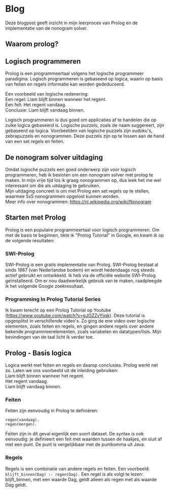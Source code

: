 # Blog
Deze blogpost geeft inzicht in mijn leerproces van Prolog en de implementatie van de nonogram solver.

## Waarom prolog?

## Logisch programmeren
Prolog is een programmeertaal volgens het logische programmeer paradigma.
Logisch programmeren is gebaseerd op logica, waarin op basis van feiten en regels informatie kan worden gededuceerd. 

Een voorbeeld van logische redenering:  
Een regel: Liam blijft binnen wanneer het regent.  
Een feit: Het regent vandaag.  
Conclusie: Liam blijft vandaag binnen.  

Logisch programmeren is dus goed om applicaties af te handelen die op zulke logica gebaseerd is. Logische puzzels, zoals de naam suggereert,
zijn gebaseerd op logica. Voorbeelden van logische puzzels zijn sudoku's, zebrapuzzels en nonogrammen. Deze puzzels zijn op te lossen aan de hand
van een set regels en feiten.

## De nonogram solver uitdaging
Omdat logische puzzels een goed onderwerp zijn voor logisch programmeren, heb ik besloten om een nonogram solver met prolog te maken. 
In mijn vrije tijd los ik graag nonogrammen op, dus leek het me wel interessant om die als uitdaging te gebruiken.  
Mijn uitdaging concreet is om met Prolog een set regels op te stellen, waarmee 5x5 nonogrammen opgelost kunnen worden.  
Meer info over nonogrammen: https://nl.wikipedia.org/wiki/Nonogram

## Starten met Prolog
Prolog is een populaire programmeertaal voor logisch programmeren. Om met de basis te beginnen, tikte ik "Prolog Tutorial" in Google,
en kwam ik op de volgende resultaten:

### SWI-Prolog
SWI-Prolog is een gratis implementatie van Prolog. SWI-Prolog bestaat al sinds 1987 (van Nederlandse bodem) en wordt hedendaags nog steeds
actief gebruikt en ontwikkeld. Ik heb via de officiële website SWI-Prolog geïnstalleerd. Om er nou daadwerkelijk gebruik van te maken,
raadpleegde ik het volgende Google zoekresultaat.

### Programming In Prolog Tutorial Series 
Ik kwam terecht op een Prolog Tutorial op Youtube (https://www.youtube.com/watch?v=gJOZZvYijqk). Deze tutorial is opgesplitst in
verschillende video's. Zo ging de ene video over logische elementen, zoals feiten en regels, en gingen andere regels over andere
bekende programmeerelementen, zoals variabelen en datatypen/lists. Mijn bevindingen van de taal licht ik verder toe.

## Prolog - Basis logica
Logica werkt met feiten en regels en daarop conclusies. Prolog werkt net zo. Laten we ons voorbeeld uit de inleiding gebruiken:  
Liam blijft binnen wanneer het regent.  
Het regent vandaag.  
Liam blijft vandaag binnen. 

### Feiten
Feiten zijn eenvoudig in Prolog te definiëren:
```
regen(vandaag).
regen(morgen).
```
Feiten zijn in dit geval eigenlijk een soort dataset. De syntax is ook eenvoudig: je definieert een feit met waarden tussen de haakjes,
en sluit af met een punt. De punt is vergelijkbaar met de puntkomma uit Java.

### Regels
Regels is een combinatie van andere regels en feiten. Een voorbeeld:
```blijft_binnen(Dag) :- regen(Dag).```
Een regel is als volgt te lezen: blijft_binnen, met een waarde Dag, geldt alleen als regen met als waarde Dag geldt.
